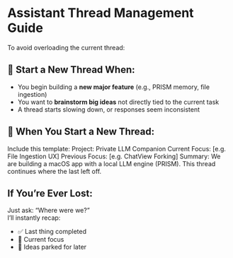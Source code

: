 # Assistant Thread Management Guide

To avoid overloading the current thread:

## 🧵 Start a New Thread When:
- You begin building a **new major feature** (e.g., PRISM memory, file ingestion)
- You want to **brainstorm big ideas** not directly tied to the current task
- A thread starts slowing down, or responses seem inconsistent

## 🧠 When You Start a New Thread:
Include this template:
Project: Private LLM Companion
Current Focus: [e.g. File Ingestion UX]
Previous Focus: [e.g. ChatView Forking]
Summary: We are building a macOS app with a local LLM engine (PRISM). This thread continues where the last left off.

##  If You’re Ever Lost:
Just ask: “Where were we?”  
I’ll instantly recap:
- ✅ Last thing completed
- 🔧 Current focus
- 🧠 Ideas parked for later